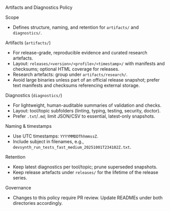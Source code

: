 Artifacts and Diagnostics Policy

Scope
- Defines structure, naming, and retention for `artifacts/` and `diagnostics/`.

Artifacts (`artifacts/`)
- For release-grade, reproducible evidence and curated research artefacts.
- Layout: `releases/<version>/<profile>/<timestamp>/` with manifests and checksums; optional HTML coverage for releases.
- Research artefacts: group under `artifacts/research/`.
- Avoid large binaries unless part of an official release snapshot; prefer text manifests and checksums referencing external storage.

Diagnostics (`diagnostics/`)
- For lightweight, human-auditable summaries of validation and checks.
- Layout: tool/topic subfolders (linting, typing, testing, security, doctor).
- Prefer `.txt`/`.md`; limit JSON/CSV to essential, latest-only snapshots.

Naming & timestamps
- Use UTC timestamps: `YYYYMMDDThhmmssZ`.
- Include subject in filenames, e.g., `devsynth_run_tests_fast_medium_20251001T234102Z.txt`.

Retention
- Keep latest diagnostics per tool/topic; prune superseded snapshots.
- Keep release artefacts under `releases/` for the lifetime of the release series.

Governance
- Changes to this policy require PR review. Update READMEs under both directories accordingly.
